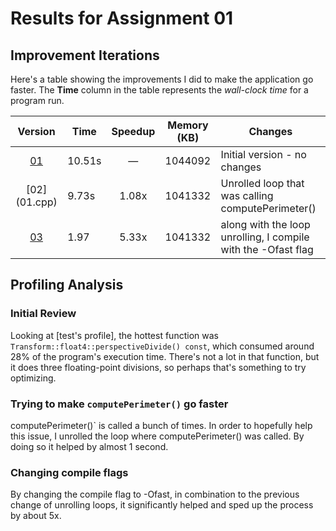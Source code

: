 # Results for Assignment 01

## Improvement Iterations

Here's a table showing the improvements I did to make the application go faster.  The **Time** column in the table represents the _wall-clock time_ for a program run.

| Version | Time | Speedup | Memory (KB) | Changes |
| :-----: | ---- | :-----: | :------: | ------- |
| [01](test.cpp) | 10.51s | &mdash; | 1044092 | Initial version - no changes |
| [02] (01.cpp) | 9.73s | 1.08x | 1041332 | Unrolled loop that was calling computePerimeter() |
| [03](01.cpp) | 1.97 | 5.33x| 1041332 | along with the loop unrolling, I compile with the -Ofast flag

## Profiling Analysis

### Initial Review

Looking at [test's profile], the hottest function was `Transform::float4::perspectiveDivide() const`, which consumed around 28% of the program's execution time.  There's not a lot in that function, but it does three floating-point divisions, so perhaps that's something to try optimizing.

### Trying to make `computePerimeter()` go faster

computePerimeter()` is called a bunch of times. In order to hopefully help this issue, I unrolled the loop where computePerimeter() was called.
By doing so it helped by almost 1 second. 

### Changing compile flags
By changing the compile flag to -Ofast, in combination to the previous change of unrolling loops, it significantly helped and sped up the process by about 5x.